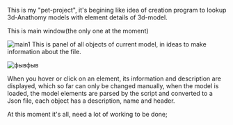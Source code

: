 This is my "pet-project", it's begining like idea of creation program to lookup 3d-Anathomy models with element details of 3d-model.

This is main window(the only one at the moment)

![main1](https://user-images.githubusercontent.com/106916560/201479748-15b31404-8a99-4b20-ab8e-298e17697eac.png)
This is panel of all objects of current model, in ideas to make information about the file.

![фывфыв](https://user-images.githubusercontent.com/106916560/201479985-b85be137-fbd5-4b6c-9fcf-8bb4675d779f.png)

When you hover or click on an element, its information and description are displayed, which so far can only be changed manually, 
when the model is loaded, the model elements are parsed by the script and converted to a Json file, each object has a description, name and header.

At this moment it's all, need a lot of working to be done;

